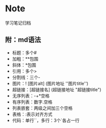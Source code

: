 # Note

学习笔记归档

## 附：md语法  
* 标题：多个#
* 加粗：**包围
* 斜体：*包围
* 引用：多个>
* 分割线：三个-
* 图片：! [图片alt] (图片地址 ''图片title'')
* 超链接：[超链接名] (超链接地址 "超链接title")
* 无序列表：-+*空格
* 有序列表：数字.空格
* 列表嵌套：两级之间加三个空格
* 表格：:表示对齐方式
* 代码：单行``，多行：3个`各占一行

